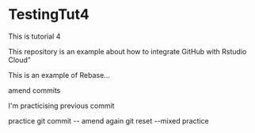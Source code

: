 # TestingTut4

This is tutorial 4

This repository is an example about how to integrate GitHub with Rstudio Cloud”

This is an example of Rebase... 

amend commits

I'm practicising previous commit 

practice git commit -- amend again 
git reset --mixed practice